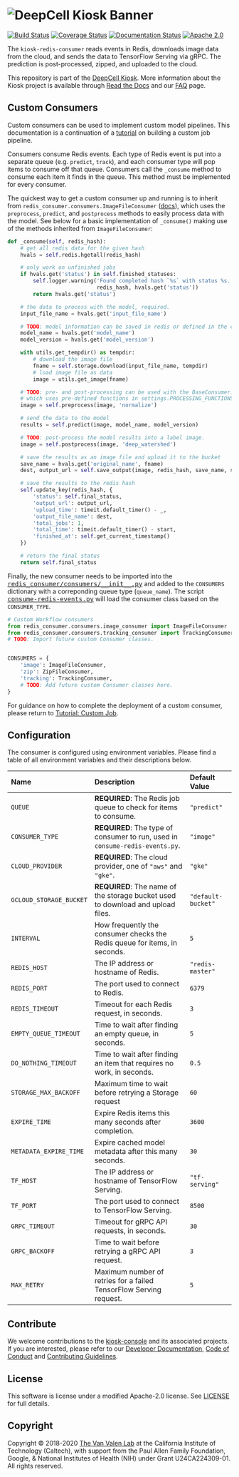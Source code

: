 # ![DeepCell Kiosk Banner](https://raw.githubusercontent.com/vanvalenlab/kiosk-console/master/docs/images/DeepCell_Kiosk_Banner.png)

[![Build Status](https://travis-ci.org/vanvalenlab/kiosk-redis-consumer.svg?branch=master)](https://travis-ci.org/vanvalenlab/kiosk-redis-consumer)
[![Coverage Status](https://coveralls.io/repos/github/vanvalenlab/kiosk-redis-consumer/badge.svg?branch=master)](https://coveralls.io/github/vanvalenlab/kiosk-redis-consumer?branch=master)
[![Documentation Status](https://readthedocs.org/projects/kiosk-redis-consumer/badge/?version=master)](https://deepcell-kiosk.readthedocs.io/projects/kiosk-redis-consumer/)
[![Apache 2.0](https://img.shields.io/badge/License-Apache%202.0-blue.svg)](/LICENSE)

The `kiosk-redis-consumer` reads events in Redis, downloads image data from the cloud, and sends the data to TensorFlow Serving via gRPC. The prediction is post-processed, zipped, and uploaded to the cloud.

This repository is part of the [DeepCell Kiosk](https://github.com/vanvalenlab/kiosk-console). More information about the Kiosk project is available through [Read the Docs](https://deepcell-kiosk.readthedocs.io/en/master) and our [FAQ](http://www.deepcell.org/faq) page.

## Custom Consumers

Custom consumers can be used to implement custom model pipelines. This documentation is a continuation of a [tutorial](https://deepcell-kiosk.readthedocs.io/en/master/CUSTOM-JOB.html) on building a custom job pipeline.

Consumers consume Redis events. Each type of Redis event is put into a separate queue (e.g. `predict`, `track`), and each consumer type will pop items to consume off that queue.
Consumers call the `_consume` method to consume each item it finds in the queue.
This method must be implemented for every consumer.

The quickest way to get a custom consumer up and running is to inherit from `redis_consumer.consumers.ImageFileConsumer` ([docs](https://deepcell-kiosk.readthedocs.io/projects/kiosk-redis-consumer/en/master/redis_consumer.consumers.html)), which uses the `preprocess`, `predict`, and `postprocess` methods to easily process data with the model.
See below for a basic implementation of `_consume()` making use of the methods inherited from `ImageFileConsumer`:

```python
def _consume(self, redis_hash):
    # get all redis data for the given hash
    hvals = self.redis.hgetall(redis_hash)

    # only work on unfinished jobs
    if hvals.get('status') in self.finished_statuses:
        self.logger.warning('Found completed hash `%s` with status %s.',
                            redis_hash, hvals.get('status'))
        return hvals.get('status')

    # the data to process with the model, required.
    input_file_name = hvals.get('input_file_name')

    # TODO: model information can be saved in redis or defined in the consumer.
    model_name = hvals.get('model_name')
    model_version = hvals.get('model_version')

    with utils.get_tempdir() as tempdir:
        # download the image file
        fname = self.storage.download(input_file_name, tempdir)
        # load image file as data
        image = utils.get_image(fname)

    # TODO: pre- and post-processing can be used with the BaseConsumer.process,
    # which uses pre-defined functions in settings.PROCESSING_FUNCTIONS.
    image = self.preprocess(image, 'normalize')

    # send the data to the model
    results = self.predict(image, model_name, model_version)

    # TODO: post-process the model results into a label image.
    image = self.postprocess(image, 'deep_watershed')

    # save the results as an image file and upload it to the bucket
    save_name = hvals.get('original_name', fname)
    dest, output_url = self.save_output(image, redis_hash, save_name, scale)

    # save the results to the redis hash
    self.update_key(redis_hash, {
        'status': self.final_status,
        'output_url': output_url,
        'upload_time': timeit.default_timer() - _,
        'output_file_name': dest,
        'total_jobs': 1,
        'total_time': timeit.default_timer() - start,
        'finished_at': self.get_current_timestamp()
    })

    # return the final status
    return self.final_status
```

Finally, the new consumer needs to be imported into the <tt><a href="https://github.com/vanvalenlab/kiosk-redis-consumer/blob/master/redis_consumer/consumers/__init__.py">redis_consumer/consumers/\_\_init\_\_.py</a></tt> and added to the `CONSUMERS` dictionary with a correponding queue type (`queue_name`). The script <tt><a href="https://github.com/vanvalenlab/kiosk-redis-consumer/blob/master/consume-redis-events.py">consume-redis-events.py</a></tt> will load the consumer class based on the `CONSUMER_TYPE`.

```python
# Custom Workflow consumers
from redis_consumer.consumers.image_consumer import ImageFileConsumer
from redis_consumer.consumers.tracking_consumer import TrackingConsumer
# TODO: Import future custom Consumer classes.


CONSUMERS = {
    'image': ImageFileConsumer,
    'zip': ZipFileConsumer,
    'tracking': TrackingConsumer,
    # TODO: Add future custom Consumer classes here.
}
```

For guidance on how to complete the deployment of a custom consumer, please return to [Tutorial: Custom Job](https://deepcell-kiosk.readthedocs.io/en/master/CUSTOM-JOB.html).

## Configuration

The consumer is configured using environment variables. Please find a table of all environment variables and their descriptions below.

| Name | Description | Default Value |
| :--- | :--- | :--- |
| `QUEUE` | **REQUIRED**: The Redis job queue to check for items to consume. | `"predict"` |
| `CONSUMER_TYPE` | **REQUIRED**: The type of consumer to run, used in `consume-redis-events.py`. | `"image"` |
| `CLOUD_PROVIDER` | **REQUIRED**: The cloud provider, one of `"aws"` and `"gke"`. | `"gke"` |
| `GCLOUD_STORAGE_BUCKET` | **REQUIRED**: The name of the storage bucket used to download and upload files. | `"default-bucket"` |
| `INTERVAL` | How frequently the consumer checks the Redis queue for items, in seconds. | `5` |
| `REDIS_HOST` | The IP address or hostname of Redis. | `"redis-master"` |
| `REDIS_PORT` | The port used to connect to Redis. | `6379` |
| `REDIS_TIMEOUT` | Timeout for each Redis request, in seconds. | `3` |
| `EMPTY_QUEUE_TIMEOUT` | Time to wait after finding an empty queue, in seconds. | `5` |
| `DO_NOTHING_TIMEOUT` | Time to wait after finding an item that requires no work, in seconds. | `0.5` |
| `STORAGE_MAX_BACKOFF` | Maximum time to wait before retrying a Storage request | `60` |
| `EXPIRE_TIME` | Expire Redis items this many seconds after completion. | `3600` |
| `METADATA_EXPIRE_TIME` | Expire cached model metadata after this many seconds. | `30` |
| `TF_HOST` | The IP address or hostname of TensorFlow Serving. | `"tf-serving"` |
| `TF_PORT` | The port used to connect to TensorFlow Serving. | `8500` |
| `GRPC_TIMEOUT` | Timeout for gRPC API requests, in seconds. | `30` |
| `GRPC_BACKOFF` | Time to wait before retrying a gRPC API request. | `3` |
| `MAX_RETRY` | Maximum number of retries for a failed TensorFlow Serving request. | `5` |

## Contribute

We welcome contributions to the [kiosk-console](https://github.com/vanvalenlab/kiosk-console) and its associated projects. If you are interested, please refer to our [Developer Documentation](https://deepcell-kiosk.readthedocs.io/en/master/DEVELOPER.html), [Code of Conduct](https://github.com/vanvalenlab/kiosk-console/blob/master/CODE_OF_CONDUCT.md) and [Contributing Guidelines](https://github.com/vanvalenlab/kiosk-console/blob/master/CONTRIBUTING.md).

## License

This software is license under a modified Apache-2.0 license. See [LICENSE](/LICENSE) for full  details.

## Copyright

Copyright © 2018-2020 [The Van Valen Lab](http://www.vanvalen.caltech.edu/) at the California Institute of Technology (Caltech), with support from the Paul Allen Family Foundation, Google, & National Institutes of Health (NIH) under Grant U24CA224309-01.
All rights reserved.
